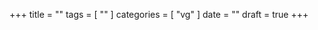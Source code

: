+++
title      = ""
tags       = [ "" ]
categories = [ "vg" ]
date       = ""
draft      = true
+++
